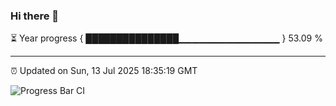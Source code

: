 ### Hi there 👋

⏳ Year progress { ███████████████▁▁▁▁▁▁▁▁▁▁▁▁▁▁▁ } 53.09 %

---

⏰ Updated on Sun, 13 Jul 2025 18:35:19 GMT

![Progress Bar CI](https://github.com/DhruviPatel157/GitHub-Actions-Demo/workflows/Progress%20Bar%20CI/badge.svg)
